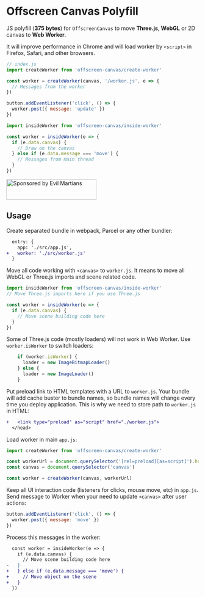 # Offscreen Canvas Polyfill

JS polyfill (**375 bytes**) for `OffscreenCanvas` to move **Three.js**,
**WebGL** or 2D canvas to **Web Worker**.

It will improve performance in Chrome and will load worker by `<script>`
in Firefox, Safari, and other browsers.

```js
// index.js
import createWorker from 'offscreen-canvas/create-worker'

const worker = createWorker(canvas, '/worker.js', e => {
  // Messages from the worker
})

button.addEventListener('click', () => {
  worker.post({ message: 'update' })
})
```

```js
import insideWorker from 'offscreen-canvas/inside-worker'

const worker = insideWorker(e => {
  if (e.data.canvas) {
    // Draw on the canvas
  } else if (e.data.message === 'move') {
    // Messages from main thread
  }
})
```

<a href="https://evilmartians.com/?utm_source=offscreen-canvas">
  <img src="https://evilmartians.com/badges/sponsored-by-evil-martians.svg"
       alt="Sponsored by Evil Martians" width="236" height="54">
</a>

## Usage

Create separated bundle in webpack, Parcel or any other bundler:

```diff js
  entry: {
    app: './src/app.js',
+   worker: './src/worker.js'
  }
```

Move all code working with `<canvas>` to `worker.js`. It means to move all WebGL
or Three.js imports and scene related code.

```js
import insideWorker from 'offscreen-canvas/inside-worker'
// Move Three.js imports here if you use Three.js

const worker = insideWorker(e => {
  if (e.data.canvas) {
    // Move scene building code here
  }
})
```

Some of Three.js code (mostly loaders) will not work in Web Worker.
Use `worker.isWorker` to switch loaders:

```js
    if (worker.isWorker) {
      loader = new ImageBitmapLoader()
    } else {
      loader = new ImageLoader()
    }
```

Put preload link to HTML templates with a URL to `worker.js`.
Your bundle will add cache buster to bundle names, so bundle names will
change every time you deploy application. This is why we need to store
path to `worker.js` in HTML:

```diff html
+   <link type="preload" as="script" href="./worker.js">
  </head>
```

Load worker in main `app.js`:

```js
import createWorker from 'offscreen-canvas/create-worker'

const workerUrl = document.querySelector('[rel=preload][as=script]').href
const canvas = document.querySelector('canvas')

const worker = createWorker(canvas, workerUrl)
```

Keep all UI interaction code (listeners for clicks, mouse move, etc)
in `app.js`. Send message to Worker when your need to update `<canvas>`
after user actions:

```js
button.addEventListener('click', () => {
  worker.post({ message: 'move' })
})
```

Process this messages in the worker:

```diff js
  const worker = insideWorker(e => {
    if (e.data.canvas) {
      // Move scene building code here
-   }
+   } else if (e.data.message === 'move') {
+     // Move object on the scene
+   }
  })
```
